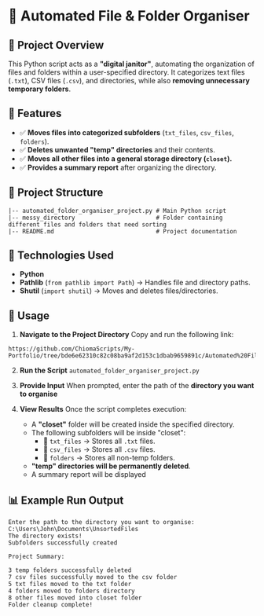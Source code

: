 # 📂 Automated File & Folder Organiser

## 📌 Project Overview
This Python script acts as a **"digital janitor"**, automating the organization of files and folders within a user-specified directory. It categorizes text files (`.txt`), CSV files (`.csv`), and directories, while also **removing unnecessary temporary folders**.

## 🔧 Features
- ✅ **Moves files into categorized subfolders** (`txt_files`, `csv_files`, `folders`).
- ✅ **Deletes unwanted "temp" directories** and their contents.
- ✅ **Moves all other files into a general storage directory (`closet`).**
- ✅ **Provides a summary report** after organizing the directory.

## 📂 Project Structure
```
|-- automated_folder_organiser_project.py # Main Python script
|-- messy_directory                       # Folder containing different files and folders that need sorting
|-- README.md                             # Project documentation
```


## 🚀 Technologies Used
- **Python**
- **Pathlib** (`from pathlib import Path`) → Handles file and directory paths.
- **Shutil** (`import shutil`) → Moves and deletes files/directories.

## 📜 Usage

1. **Navigate to the Project Directory**
   Copy and run the following link:
```
https://github.com/ChiomaScripts/My-Portfolio/tree/bde6e62310c82c08ba9af2d153c1dbab9659891c/Automated%20Files%20%26%20Folders%20Organiser
```

2. **Run the Script**
   `automated_folder_organiser_project.py`

3. **Provide Input**
   When prompted, enter the path of the **directory you want to organise**

4. **View Results**
   Once the script completes execution:
   - A **"closet"** folder will be created inside the specified directory.
   - The following subfolders will be inside "closet":
     - 📂 `txt_files` → Stores all `.txt` files.
     - 📂 `csv_files` → Stores all `.csv` files.
     - 📂 `folders` → Stores all non-temp folders.
   - **"temp" directories will be permanently deleted**.
   - A summary report will be displayed

## 📊 Example Run Output
```
Enter the path to the directory you want to organise: C:\Users\John\Documents\UnsortedFiles
The directory exists!
Subfolders successfully created

Project Summary:

3 temp folders successfully deleted
7 csv files successfully moved to the csv folder
5 txt files moved to the txt folder
4 folders moved to folders directory
8 other files moved into closet folder
Folder cleanup complete!
```

